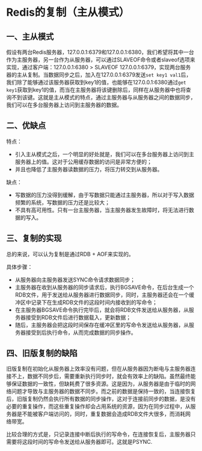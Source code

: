 # Redis的复制（主从模式）

## 一、主从模式

假设有两台Redis服务器，127.0.0.1:6379和127.0.0.1:6380，我们希望将其中一台作为主服务器，另一台作为从服务器，可以通过SLAVEOF命令或者slaveof选项来实现，通过客户端：127.0.0.1:6380 >  SLAVEOF  127.0.0.1:6379，实现两台服务器的主从复制。当数据同步之后，加入在127.0.0.1:6379发送```set key1 val1```后，我们除了能够通过该服务器获取到key1的值，也能够在127.0.0.1:6380通过```get key1```获取到key1的值，而当在主服务器将该键删除后，同样在从服务器中也将查询不到该键。这就是主从模式的特点，通过主服务器与从服务器之间的数据同步，我们可以在多台服务器上访问到主服务器的数据。

## 二、优缺点 

特点：

* 引入主从模式之后，一个明显的好处就是，我们可以在多台服务器上访问到主服务器上的值。这对于公用缓存数据的访问是非常方便的；
* 并且也降低了主服务器读数据的压力，将压力转交到从服务器。



缺点：

* 写数据的压力没得到缓解，由于写数据只能通过主服务器，所以对于写入数据频繁的系统，写数据的压力还是比较大；
* 不具有高可用性。只有一台主服务器，当主服务器发生故障时，将无法进行数据的写入。

## 三、复制的实现

总的来说，可以认为复制是通过RDB + AOF来实现的。

具体步骤：

* 从服务器向主服务器发送SYNC命令请求数据同步；
* 主服务器在收到从服务器的同步请求后，执行BGSAVE命令，在后台生成一个RDB文件，用于发送给从服务器进行数据同步，同时，主服务器还会在一个缓冲区中记录下在生成RDB文件的这段时间内接收到的写命令；
* 在主服务器BGSAVE命令执行完毕后，就会将RDB文件发送给从服务器，从服务器接受到RDB文件后进行数据载入，更新数据；
* 随后，主服务器会把这段时间保存在缓冲区里的写命令发送给从服务器，从服务器接受到后执行命令，从而完成数据的同步操作。

## 四、旧版复制的缺陷

旧版复制在初始化从服务器上效率没有问题，但在从服务器因为断电与主服务器连接不上，数据不同步后，需要重新执行同步时，就会有效率上的缺陷。虽然最终能够保证数据的一致性，但缺耗费了很多资源。这是因为，从服务器是由于临时的网络问题才导致与主服务器的数据不同步。而之前的数据是保持一致的，当连接恢复后，旧版复制仍然会执行所有数据的同步操作，这对于连接前同步的数据，是没有必要的重复操作，而这些重复操作却会占用系统的资源，因为在同步过程中，从服务器是不能被客户端访问的，同时，重复数据会造成RDB文件大很多，而消耗网络带宽。

比较合理的方式是，只记录连接中断后执行的写命令，在连接恢复后，主服务器只需要将这段时间的写命令发送给从服务器即可。这就是PSYNC.